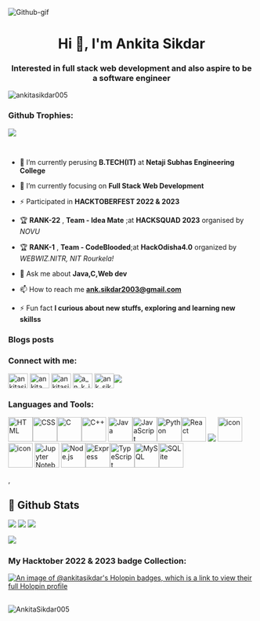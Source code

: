  ![Github-gif](https://github.com/AnkitaSikdar005/AnkitaSikdar005/assets/115947852/1dd39f4e-133d-4e8c-bdda-95118ad030f6)
<h1 align="center">Hi 👋, I'm Ankita Sikdar</h1>
<h3 align="center">Interested in full stack web development and also aspire to be a software engineer</h3>

<p align="left"> <img src="https://komarev.com/ghpvc/?username=ankitasikdar005&label=Profile%20views&color=0e75b6&style=flat" alt="ankitasikdar005" /> </p>
<h3 align="left">Github Trophies:</h3>

![](https://github-profile-trophy.vercel.app/?username=AnkitaSikdar005&theme=synthwavek&no-frame=true&no-bg=true&margin-w=4)

<img src="https://www.animatedimages.org/data/media/562/animated-line-image-0111.gif" width="1000" height="2" /> 

<p align="left"> <a href="https://twitter.com/" target="blank"><img src="https://img.shields.io/twitter/follow/?logo=twitter&style=for-the-badge" alt="" /></a> </p>

- 🌿 I’m currently perusing **B.TECH(IT)** at **Netaji Subhas Engineering College**
- 🌱 I’m currently focusing on **Full Stack Web Development**
- ⚡ Participated in **HACKTOBERFEST 2022 & 2023**
- 🏆 **RANK-22** , **Team - Idea Mate** ;at **HACKSQUAD 2023** organised by *NOVU*
- 🏆 **RANK-1**  , **Team - CodeBlooded**;at **HackOdisha4.0** organized by *WEBWIZ.NITR, NIT Rourkela!* 


- 💬 Ask me about **Java,C,Web dev**

- 📫 How to reach me **ank.sikdar2003@gmail.com**

- ⚡ Fun fact **I curious about new stuffs, exploring and learning new skillss**

### Blogs posts
<!-- BLOG-POST-LIST:START -->
<!-- BLOG-POST-LIST:END -->

<h3 align="left">Connect with me:</h3>
<p align="left">
<a href="https://dev.to/ankitasikdar005" target="blank"><img align="center" src="https://raw.githubusercontent.com/rahuldkjain/github-profile-readme-generator/master/src/images/icons/Social/devto.svg" alt="ankitasikdar005" height="30" width="40" /></a>
<a href="https://www.linkedin.com/in/ankita-sikdar-70210a253/" target="blank"><img align="center" src="https://raw.githubusercontent.com/rahuldkjain/github-profile-readme-generator/master/src/images/icons/Social/linked-in-alt.svg" alt="ankita sikdar" height="30" width="40" /></a>
<a href="https://codesandbox.com/ankitasikdar005" target="blank"><img align="center" src="https://raw.githubusercontent.com/rahuldkjain/github-profile-readme-generator/master/src/images/icons/Social/codesandbox.svg" alt="ankitasikdar005" height="30" width="40" /></a>
<a href="https://instagram.com/a_n_k_i_t_a_s_i_k_d_a_r" target="blank"><img align="center" src="https://raw.githubusercontent.com/rahuldkjain/github-profile-readme-generator/master/src/images/icons/Social/instagram.svg" alt="a_n_k_i_t_a_s_i_k_d_a_r" height="30" width="40" /></a>
<a href="https://www.hackerrank.com/ank_sikdar2003" target="blank"><img align="center" src="https://raw.githubusercontent.com/rahuldkjain/github-profile-readme-generator/master/src/images/icons/Social/hackerrank.svg" alt="ank_sikdar2003" height="30" width="40" /></a><a href = "mailto:ank.sikdar2003@gmail.com"><img src="https://img.shields.io/badge/-Gmail-%23333?style=for-the-badge&logo=gmail&logoColor=white" target="_blank"></a></p>

<h3 align="left">Languages and Tools:</h3>
<p align="left"><img width="50" src="https://raw.githubusercontent.com/marwin1991/profile-technology-icons/refs/heads/main/icons/html.png" alt="HTML" title="HTML"/><img width="50" src="https://raw.githubusercontent.com/marwin1991/profile-technology-icons/refs/heads/main/icons/css.png" alt="CSS" title="CSS"/><img width="50" src="https://raw.githubusercontent.com/marwin1991/profile-technology-icons/refs/heads/main/icons/c.png" alt="C" title="C"/><img width="50" src="https://raw.githubusercontent.com/marwin1991/profile-technology-icons/refs/heads/main/icons/c++.png" alt="C++" title="C++"/> <img width="50" src="https://raw.githubusercontent.com/marwin1991/profile-technology-icons/refs/heads/main/icons/java.png" alt="Java" title="Java"/><img width="50" src="https://raw.githubusercontent.com/marwin1991/profile-technology-icons/refs/heads/main/icons/javascript.png" alt="JavaScript" title="JavaScript"/><img width="50" src="https://raw.githubusercontent.com/marwin1991/profile-technology-icons/refs/heads/main/icons/python.png" alt="Python" title="Python"/><img width="50" src="https://raw.githubusercontent.com/marwin1991/profile-technology-icons/refs/heads/main/icons/react.png" alt="React" title="React"/></a> <img src="https://skillicons.dev/icons?i=bootstrap,vscode,github,tailwind,mongodb,mysql" /> <img src="https://github.com/marwin1991/profile-technology-icons/assets/76012086/4ec200c2-acdf-4c42-b419-cd49cba3d09f" alt="icon" width="50" height="50"> <img src="https://github.com/marwin1991/profile-technology-icons/assets/76012086/24b02d77-2f28-43c7-b5d6-e15e3395851b" alt="icon" width="50" height="50"> <img width="50" src="https://user-images.githubusercontent.com/25181517/183914128-3fc88b4a-4ac1-40e6-9443-9a30182379b7.png" alt="Jupyter Notebook" title="Jupyter Notebook"/> <img width="50" src="https://raw.githubusercontent.com/marwin1991/profile-technology-icons/refs/heads/main/icons/node_js.png" alt="Node.js" title="Node.js"/><img width="50" src="https://raw.githubusercontent.com/marwin1991/profile-technology-icons/refs/heads/main/icons/express.png" alt="Express" title="Express"/><img width="50" src="https://raw.githubusercontent.com/marwin1991/profile-technology-icons/refs/heads/main/icons/typescript.png" alt="TypeScript" title="TypeScript"/><img width="50" src="https://raw.githubusercontent.com/marwin1991/profile-technology-icons/refs/heads/main/icons/mysql.png" alt="MySQL" title="MySQL"/><img width="50" src="https://raw.githubusercontent.com/marwin1991/profile-technology-icons/refs/heads/main/icons/sqlite.png" alt="SQLite" title="SQLite"/>
</p> 

,

## 💫 Github Stats

 ![](https://github-readme-stats.vercel.app/api?username=AnkitaSikdar005&theme=synthwave&hide_border=false&include_all_commits=false&count_private=false)
![](https://github-readme-streak-stats.herokuapp.com/?user=AnkitaSikdar005&theme=synthwave&hide_border=false)
![](https://github-readme-stats.vercel.app/api/top-langs/?username=AnkitaSikdar005&theme=synthwave&hide_border=false&include_all_commits=false&count_private=false&layout=compact)



  <img src="https://github-readme-activity-graph.vercel.app/graph?username=AnkitaSikdar005&theme=synthwave-84&true&hide_border=true" />
<img src="https://www.animatedimages.org/data/media/562/animated-line-image-0111.gif" width="1000" height="2" />

### My Hacktober 2022 & 2023 badge Collection:


[![An image of @ankitasikdar's Holopin badges, which is a link to view their full Holopin profile](https://holopin.me/ankitasikdar)](https://holopin.io/@ankitasikdar)

<img src="https://www.animatedimages.org/data/media/562/animated-line-image-0111.gif" width="1000" height="2" />

<!---<h2 align="center">Leetcode Stats 🧑‍💻</h2>

<div align="center">
    <height="250" src="https://camo.githubusercontent.com/19db51af5f90f1b152bc0b9078f5fe97053955be5074f03f17019c70345bdcdb/68747470733a2f2f6d69726f2e6d656469756d2e636f6d2f6d61782f313336302f302a37513379765349765f7430696f4a2d5a2e676966" />
    <img height="250" alt="My Leetcode Stats" src="https://leetcard.jacoblin.cool/AnkitaSikdar?theme=unicorn&font=Josefin%20Slab&ext=heatmap" />
</div>
<img src="https://www.animatedimages.org/data/media/562/animated-line-image-0111.gif" width="1000" height="2" />--->




<p align="left"> <img src="https://komarev.com/ghpvc/?username=AnkitaSikdar005&label=Profile%20views&color=0e75b6&style=flat" alt="AnkitaSikdar005" /> </p>
